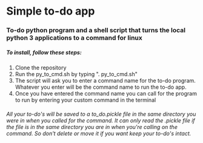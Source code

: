 # Simple to-do app

### To-do python program and a shell script that turns the local python 3 applications to a command for linux

##### To install, follow these steps:

1. Clone the repository
2. Run the py_to_cmd.sh by typing ". py_to_cmd.sh"
3. The script will ask you to enter a command name for the to-do program. Whatever you enter will be the command name to run the to-do app.
4. Once you have entered the command name you can call for the program to run by entering your custom command in the terminal

###### All your to-do's will be saved to a to_do.pickle file in the same directory you were in when you called for the command. It can only read the .pickle file if the file is in the same directory you are in when you're calling on the command. So don't delete or move it if you want keep your to-do's intact.
